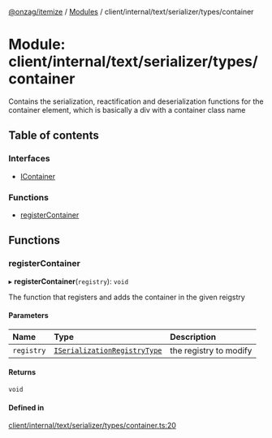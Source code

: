 [@onzag/itemize](../README.md) / [Modules](../modules.md) / client/internal/text/serializer/types/container

# Module: client/internal/text/serializer/types/container

Contains the serialization, reactification and deserialization functions
for the container element, which is basically a div with a container
class name

## Table of contents

### Interfaces

- [IContainer](../interfaces/client_internal_text_serializer_types_container.IContainer.md)

### Functions

- [registerContainer](client_internal_text_serializer_types_container.md#registercontainer)

## Functions

### registerContainer

▸ **registerContainer**(`registry`): `void`

The function that registers and adds the container in the given
reigstry

#### Parameters

| Name | Type | Description |
| :------ | :------ | :------ |
| `registry` | [`ISerializationRegistryType`](../interfaces/client_internal_text_serializer.ISerializationRegistryType.md) | the registry to modify |

#### Returns

`void`

#### Defined in

[client/internal/text/serializer/types/container.ts:20](https://github.com/onzag/itemize/blob/f2f29986/client/internal/text/serializer/types/container.ts#L20)
